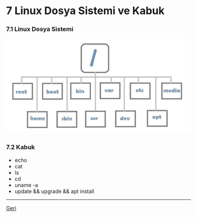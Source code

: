 # 7 Linux Dosya Sistemi ve Kabuk

### 7.1 Linux Dosya Sistemi
![Linux Dosya Sistemi](static/linux_file_system.jpg)

### 7.2 Kabuk
* echo
* cat
* ls
* cd
* uname -a
* update && upgrade && apt install

---

[Geri](README.md)